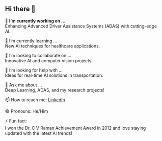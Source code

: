 ## Hi there 👋
🔭 **I’m currently working on ...**</br>
Enhancing Advanced Driver Assistance Systems (ADAS) with cutting-edge AI.

🌱 I’m currently learning ...</br>
New AI techniques for healthcare applications.

👯 I’m looking to collaborate on ...</br>
Innovative AI and computer vision projects.

🤔 I’m looking for help with ...</br>
Ideas for real-time AI solutions in transportation.

💬 Ask me about ...</br>
Deep Learning, ADAS, and my research projects!

📫 How to reach me:
    [LinkedIn](https://www.linkedin.com/in/michaelmahesh/)

😄 Pronouns:
He/Him

⚡ Fun fact:</br>
I won the Dr. C V Raman Achievement Award in 2012 and love staying updated with the latest AI trends!

<!--
**michaelmahesh/michaelmahesh** is a ✨ _special_ ✨ repository because its `README.md` (this file) appears on your GitHub profile.

Here are some ideas to get you started:

- 🔭 I’m currently working on ...
- 🌱 I’m currently learning ...
- 👯 I’m looking to collaborate on ...
- 🤔 I’m looking for help with ...
- 💬 Ask me about ...
- 📫 How to reach me: ...
- 😄 Pronouns: ...
- ⚡ Fun fact: ...
-->
